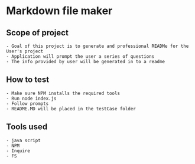 # Markdown file maker

## Scope of project
    - Goal of this project is to generate and professional READMe for the User's project
    - Application will prompt the user a series of questions
    - The info provided by user will be generated in to a readme

## How to test
    - Make sure NPM installs the required tools
    - Run node index.js
    - Follow prompts
    - README.MD will be placed in the testCase folder

## Tools used
    - java script
    - NPM
    - Inquire
    - FS





